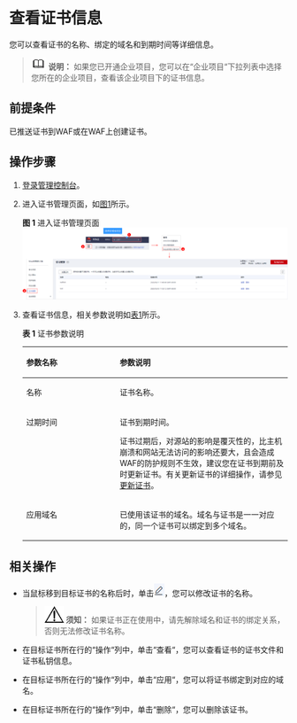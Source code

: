 # 查看证书信息<a name="waf_01_0282"></a>

您可以查看证书的名称、绑定的域名和到期时间等详细信息。

>![](public_sys-resources/icon-note.gif) **说明：** 
>如果您已开通企业项目，您可以在“企业项目“下拉列表中选择您所在的企业项目，查看该企业项目下的证书信息。

## 前提条件<a name="section12726112995613"></a>

已推送证书到WAF或在WAF上创建证书。

## 操作步骤<a name="section3817437161619"></a>

1.  [登录管理控制台](https://console.huaweicloud.com/?locale=zh-cn)。
2.  进入证书管理页面，如[图1](#waf_01_0078_fig96651149116)所示。

    **图 1**  进入证书管理页面<a name="waf_01_0078_fig96651149116"></a>  
    ![](figures/进入证书管理页面.png "进入证书管理页面")

3.  查看证书信息，相关参数说明如[表1](#table14874354152011)所示。

    **表 1**  证书参数说明

    <a name="table14874354152011"></a>
    <table><thead align="left"><tr id="row387516548205"><th class="cellrowborder" valign="top" width="35.21%" id="mcps1.2.3.1.1"><p id="p187585492013"><a name="p187585492013"></a><a name="p187585492013"></a>参数名称</p>
    </th>
    <th class="cellrowborder" valign="top" width="64.79%" id="mcps1.2.3.1.2"><p id="p3875145416201"><a name="p3875145416201"></a><a name="p3875145416201"></a>参数说明</p>
    </th>
    </tr>
    </thead>
    <tbody><tr id="row187565419201"><td class="cellrowborder" valign="top" width="35.21%" headers="mcps1.2.3.1.1 "><p id="p148751054172016"><a name="p148751054172016"></a><a name="p148751054172016"></a>名称</p>
    </td>
    <td class="cellrowborder" valign="top" width="64.79%" headers="mcps1.2.3.1.2 "><p id="p11831342104013"><a name="p11831342104013"></a><a name="p11831342104013"></a>证书名称。</p>
    </td>
    </tr>
    <tr id="row18875115412200"><td class="cellrowborder" valign="top" width="35.21%" headers="mcps1.2.3.1.1 "><p id="p987535414206"><a name="p987535414206"></a><a name="p987535414206"></a>过期时间</p>
    </td>
    <td class="cellrowborder" valign="top" width="64.79%" headers="mcps1.2.3.1.2 "><p id="p74902617455"><a name="p74902617455"></a><a name="p74902617455"></a>证书到期时间。</p>
    <p id="p487595462020"><a name="p487595462020"></a><a name="p487595462020"></a>证书过期后，对源站的影响是覆灭性的，比主机崩溃和网站无法访问的影响还要大，且会造成WAF的防护规则不生效，建议您在证书到期前及时更新证书。有关更新证书的详细操作，请参见<a href="更新证书.md">更新证书</a>。</p>
    </td>
    </tr>
    <tr id="row7259150181620"><td class="cellrowborder" valign="top" width="35.21%" headers="mcps1.2.3.1.1 "><p id="p5116721171614"><a name="p5116721171614"></a><a name="p5116721171614"></a>应用域名</p>
    </td>
    <td class="cellrowborder" valign="top" width="64.79%" headers="mcps1.2.3.1.2 "><p id="p711652118166"><a name="p711652118166"></a><a name="p711652118166"></a>已使用该证书的域名。域名与证书是一一对应的，同一个证书可以绑定到多个域名。</p>
    </td>
    </tr>
    </tbody>
    </table>


## 相关操作<a name="section7382719095"></a>

-   当鼠标移到目标证书的名称后时，单击![](figures/icon-modifycaname.png)，您可以修改证书的名称。

    >![](public_sys-resources/icon-notice.gif) **须知：** 
    >如果证书正在使用中，请先解除域名和证书的绑定关系，否则无法修改证书名称。

-   在目标证书所在行的“操作“列中，单击“查看“，您可以查看证书的证书文件和证书私钥信息。
-   在目标证书所在行的“操作“列中，单击“应用“，您可以将证书绑定到对应的域名。
-   在目标证书所在行的“操作“列中，单击“删除“，您可以删除该证书。

